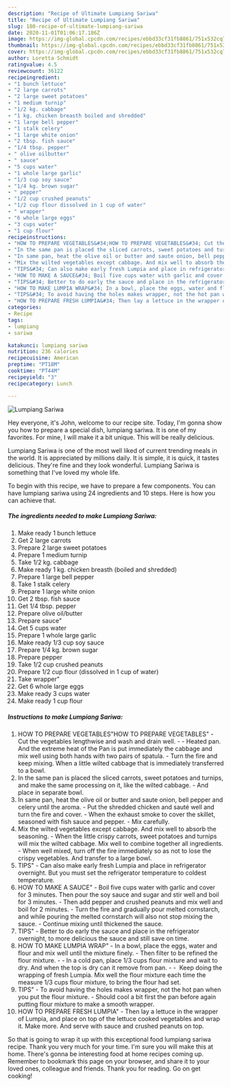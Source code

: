 ```yaml
---
description: "Recipe of Ultimate Lumpiang Sariwa"
title: "Recipe of Ultimate Lumpiang Sariwa"
slug: 180-recipe-of-ultimate-lumpiang-sariwa
date: 2020-11-01T01:06:17.186Z
image: https://img-global.cpcdn.com/recipes/ebbd33cf31fb8861/751x532cq70/lumpiang-sariwa-recipe-main-photo.jpg
thumbnail: https://img-global.cpcdn.com/recipes/ebbd33cf31fb8861/751x532cq70/lumpiang-sariwa-recipe-main-photo.jpg
cover: https://img-global.cpcdn.com/recipes/ebbd33cf31fb8861/751x532cq70/lumpiang-sariwa-recipe-main-photo.jpg
author: Loretta Schmidt
ratingvalue: 4.5
reviewcount: 36122
recipeingredient:
- "1 bunch lettuce"
- "2 large carrots"
- "2 large sweet potatoes"
- "1 medium turnip"
- "1/2 kg. cabbage"
- "1 kg. chicken breasth boiled and shredded"
- "1 large bell pepper"
- "1 stalk celery"
- "1 large white onion"
- "2 tbsp. fish sauce"
- "1/4 tbsp. pepper"
- " olive oilbutter"
- " sauce"
- "5 cups water"
- "1 whole large garlic"
- "1/3 cup soy sauce"
- "1/4 kg. brown sugar"
- " pepper"
- "1/2 cup crushed peanuts"
- "1/2 cup flour dissolved in 1 cup of water"
- " wrapper"
- "6 whole large eggs"
- "3 cups water"
- "1 cup flour"
recipeinstructions:
- "HOW TO PREPARE VEGETABLES&#34;HOW TO PREPARE VEGETABLES&#34; Cut the vegetables lengthwise and wash and drain well.  Heated pan. And the extreme heat of the Pan is put immediately the cabbage and mix well using both hands with two pairs of spatula. Turn the fire and keep mixing. When a little wilted cabbage that is immediately transferred to a bowl."
- "In the same pan is placed the sliced carrots, sweet potatoes and turnips, and make the same processing on it, like the wilted cabbage. And place in separate bowl."
- "In same pan, heat the olive oil or butter and saute onion, bell pepper and celery until the aroma. Put the shredded chicken and sauté well and turn the fire and cover. When the exhaust smoke to cover the skillet, seasoned with fish sauce and pepper. Mix carefully."
- "Mix the wilted vegetables except cabbage. And mix well to absorb the seasoning. When the little crispy carrots, sweet potatoes and turnips will mix the wilted cabbage. Mix well to combine together all ingredients. When well mixed, turn off the fire immediately so as not to lose the crispy vegetables. And transfer to a large bowl."
- "TIPS&#34; Can also make early fresh Lumpia and place in refrigerator overnight. But you must set the refrigerator temperature to coldest temperature."
- "HOW TO MAKE A SAUCE&#34; Boil five cups water with garlic and cover for 3 minutes. Then pour the soy sauce and sugar and stir well and boil for 3 minutes. Then add pepper and crushed peanuts and mix well and boil for 2 minutes. Turn the fire and gradually pour melted cornstarch, and while pouring the melted cornstarch will also not stop mixing the sauce. Continue mixing until thickened the sauce."
- "TIPS&#34; Better to do early the sauce and place in the refrigerator overnight, to more delicious the sauce and still save on time."
- "HOW TO MAKE LUMPIA WRAP&#34; In a bowl, place the eggs, water and flour and mix well until the mixture finely. Then filter to be refined the flour mixture.  In a cold pan, place 1/3 cups flour mixture and wait to dry. And when the top is dry can it remove from pan.   Keep doing the wrapping of fresh Lumpia. Mix well the flour mixture each time the measure 1/3 cups flour mixture, to bring the flour had set."
- "TIPS&#34; To avoid having the holes makes wrapper, not the hot pan when you put the flour mixture. Should cool a bit first the pan before again putting flour mixture to make a smooth wrapper."
- "HOW TO PREPARE FRESH LUMPIA&#34; Then lay a lettuce in the wrapper of Lumpia, and place on top of the lettuce cooked vegetables and wrap it. Make more. And serve with sauce and crushed peanuts on top."
categories:
- Recipe
tags:
- lumpiang
- sariwa

katakunci: lumpiang sariwa 
nutrition: 236 calories
recipecuisine: American
preptime: "PT18M"
cooktime: "PT44M"
recipeyield: "3"
recipecategory: Lunch

---
```



![Lumpiang Sariwa](https://img-global.cpcdn.com/recipes/ebbd33cf31fb8861/751x532cq70/lumpiang-sariwa-recipe-main-photo.jpg)

Hey everyone, it's John, welcome to our recipe site. Today, I'm gonna show you how to prepare a special dish, lumpiang sariwa. It is one of my favorites. For mine, I will make it a bit unique. This will be really delicious.



Lumpiang Sariwa is one of the most well liked of current trending meals in the world. It is appreciated by millions daily. It is simple, it is quick, it tastes delicious. They're fine and they look wonderful. Lumpiang Sariwa is something that I've loved my whole life.


To begin with this recipe, we have to prepare a few components. You can have lumpiang sariwa using 24 ingredients and 10 steps. Here is how you can achieve that.

<!--inarticleads1-->

##### The ingredients needed to make Lumpiang Sariwa:

1. Make ready 1 bunch lettuce
1. Get 2 large carrots
1. Prepare 2 large sweet potatoes
1. Prepare 1 medium turnip
1. Take 1/2 kg. cabbage
1. Make ready 1 kg. chicken breasth (boiled and shredded)
1. Prepare 1 large bell pepper
1. Take 1 stalk celery
1. Prepare 1 large white onion
1. Get 2 tbsp. fish sauce
1. Get 1/4 tbsp. pepper
1. Prepare  olive oil/butter
1. Prepare  sauce&#34;
1. Get 5 cups water
1. Prepare 1 whole large garlic
1. Make ready 1/3 cup soy sauce
1. Prepare 1/4 kg. brown sugar
1. Prepare  pepper
1. Take 1/2 cup crushed peanuts
1. Prepare 1/2 cup flour (dissolved in 1 cup of water)
1. Take  wrapper&#34;
1. Get 6 whole large eggs
1. Make ready 3 cups water
1. Make ready 1 cup flour




<!--inarticleads2-->

##### Instructions to make Lumpiang Sariwa:

1. HOW TO PREPARE VEGETABLES&#34;HOW TO PREPARE VEGETABLES&#34; - Cut the vegetables lengthwise and wash and drain well. -  - Heated pan. And the extreme heat of the Pan is put immediately the cabbage and mix well using both hands with two pairs of spatula. - Turn the fire and keep mixing. When a little wilted cabbage that is immediately transferred to a bowl.
1. In the same pan is placed the sliced carrots, sweet potatoes and turnips, and make the same processing on it, like the wilted cabbage. - And place in separate bowl.
1. In same pan, heat the olive oil or butter and saute onion, bell pepper and celery until the aroma. - Put the shredded chicken and sauté well and turn the fire and cover. - When the exhaust smoke to cover the skillet, seasoned with fish sauce and pepper. - Mix carefully.
1. Mix the wilted vegetables except cabbage. And mix well to absorb the seasoning. - When the little crispy carrots, sweet potatoes and turnips will mix the wilted cabbage. Mix well to combine together all ingredients. - When well mixed, turn off the fire immediately so as not to lose the crispy vegetables. And transfer to a large bowl.
1. TIPS&#34; - Can also make early fresh Lumpia and place in refrigerator overnight. But you must set the refrigerator temperature to coldest temperature.
1. HOW TO MAKE A SAUCE&#34; - Boil five cups water with garlic and cover for 3 minutes. Then pour the soy sauce and sugar and stir well and boil for 3 minutes. - Then add pepper and crushed peanuts and mix well and boil for 2 minutes. - Turn the fire and gradually pour melted cornstarch, and while pouring the melted cornstarch will also not stop mixing the sauce. - Continue mixing until thickened the sauce.
1. TIPS&#34; - Better to do early the sauce and place in the refrigerator overnight, to more delicious the sauce and still save on time.
1. HOW TO MAKE LUMPIA WRAP&#34; - In a bowl, place the eggs, water and flour and mix well until the mixture finely. - Then filter to be refined the flour mixture. -  - In a cold pan, place 1/3 cups flour mixture and wait to dry. And when the top is dry can it remove from pan. -  -  Keep doing the wrapping of fresh Lumpia. Mix well the flour mixture each time the measure 1/3 cups flour mixture, to bring the flour had set.
1. TIPS&#34; - To avoid having the holes makes wrapper, not the hot pan when you put the flour mixture. - Should cool a bit first the pan before again putting flour mixture to make a smooth wrapper.
1. HOW TO PREPARE FRESH LUMPIA&#34; - Then lay a lettuce in the wrapper of Lumpia, and place on top of the lettuce cooked vegetables and wrap it. Make more. And serve with sauce and crushed peanuts on top.




So that is going to wrap it up with this exceptional food lumpiang sariwa recipe. Thank you very much for your time. I'm sure you will make this at home. There's gonna be interesting food at home recipes coming up. Remember to bookmark this page on your browser, and share it to your loved ones, colleague and friends. Thank you for reading. Go on get cooking!
